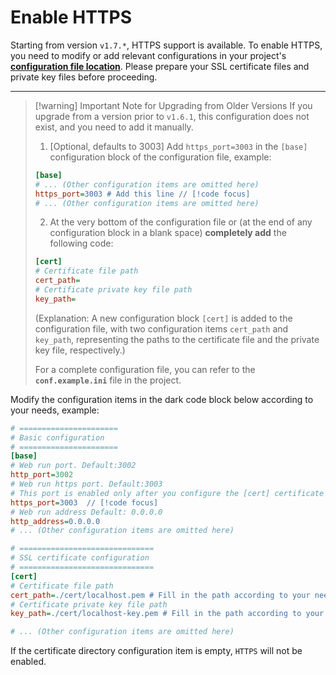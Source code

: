# Enable HTTPS

Starting from version `v1.7.*`, HTTPS support is available. To enable HTTPS, you need to modify or add relevant configurations in your project's [**configuration file location**](./config.md). Please prepare your SSL certificate files and private key files before proceeding.

---

> [!warning] Important Note for Upgrading from Older Versions
> If you upgrade from a version prior to `v1.6.1`, this configuration does not exist, and you need to add it manually.
>
> 1. [Optional, defaults to 3003] Add `https_port=3003` in the `[base]` configuration block of the configuration file, example:
> ```ini {3}
> [base]
> # ... (Other configuration items are omitted here)
> https_port=3003 # Add this line // [!code focus]
> # ... (Other configuration items are omitted here)
> ```
>
> 2. At the very bottom of the configuration file or (at the end of any configuration block in a blank space) **completely add** the following code:
> ```ini
> [cert]
> # Certificate file path
> cert_path=  
> # Certificate private key file path
> key_path=  
> ```
> (Explanation: A new configuration block `[cert]` is added to the configuration file, with two configuration items `cert_path` and `key_path`, representing the paths to the certificate file and the private key file, respectively.)
>
> For a complete configuration file, you can refer to the **`conf.example.ini`** file in the project.

Modify the configuration items in the dark code block below according to your needs, example:

```ini {9,19,21}
# ======================
# Basic configuration
# ======================
[base]
# Web run port. Default:3002
http_port=3002
# Web run https port. Default:3003
# This port is enabled only after you configure the [cert] certificate path
https_port=3003  // [!code focus]
# Web run address Default: 0.0.0.0
http_address=0.0.0.0
# ... (Other configuration items are omitted here)

# ==============================
# SSL certificate configuration
# ==============================
[cert]
# Certificate file path
cert_path=./cert/localhost.pem # Fill in the path according to your needs // [!code focus]
# Certificate private key file path
key_path=./cert/localhost-key.pem # Fill in the path according to your needs // [!code focus]

# ... (Other configuration items are omitted here)
```

If the certificate directory configuration item is empty, `HTTPS` will not be enabled.
